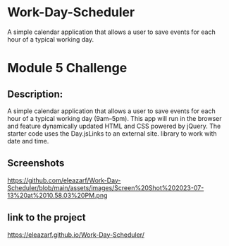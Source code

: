 # Work-Day-Scheduler
A simple calendar application that allows a user to save events for each hour of a typical working day.

# Module 5 Challenge

## Description:<br>
A simple calendar application that allows a user to save events for each hour of a typical working day (9am–5pm). This app will run in the browser and feature dynamically updated HTML and CSS powered by jQuery. The starter code uses the Day.jsLinks to an external site. library to work with date and time.<br>


## Screenshots<br>
https://github.com/eleazarf/Work-Day-Scheduler/blob/main/assets/images/Screen%20Shot%202023-07-13%20at%2010.58.03%20PM.png<br>

## link to the project <br>
https://eleazarf.github.io/Work-Day-Scheduler/<br>
